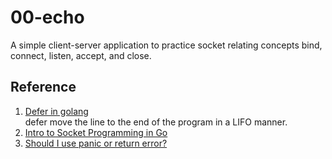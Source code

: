 # 00-echo
A simple client-server application to practice socket relating concepts bind, connect, listen, accept, and close.

## Reference
1. [Defer in golang](https://www.youtube.com/watch?v=jiy584-vv38) </br>
defer move the line to the end of the program in a LIFO manner.
2. [Intro to Socket Programming in Go](https://www.developer.com/languages/intro-socket-programming-go/)
3. [Should I use panic or return error?](https://stackoverflow.com/questions/44504354/should-i-use-panic-or-return-error)

